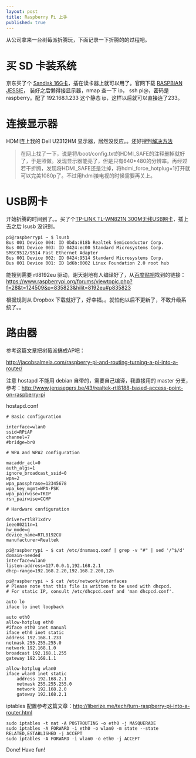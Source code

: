```yaml
---
layout: post
title: Raspberry Pi 上手
published: true
---
```


从公司拿来一台树莓派折腾玩，下面记录一下折腾的的过程吧。

# 买 SD 卡装系统

京东买了个 [Sandisk 16G卡](http://item.jd.com/1875996.html)，插在读卡器上就可以用了。官网下载 [RASPBIAN JESSIE](https://www.raspberrypi.org/downloads/raspbian/)，
装好之后懒得接显示器，nmap 查一下 ip， ssh pi@<ip>，密码是 raspberry。配了 192.168.1.233 这个静态 ip，这样以后就可以直接连了233。

# 连接显示器

HDMI连上我的 Dell U2312HM 显示器，居然没反应。。还好搜到[解决方法](http://www.chriszh.com/?p=562)

> 在网上找了一下，说是将/boot/config.txt的HDMI_SAFE的注释删掉就好了，于是照做。发现显示器能亮了，但是只有640*480的分辨率。再经过若干折腾，发现将HDMI_SAFE还是注掉，将hdmi_force_hotplug=1打开就可以完美1080p了。不过用hdmi接电视的时候需要再关上。

# USB网卡

开始折腾的时间到了。。买了个[TP-LINK TL-WN821N 300M无线USB网卡](http://item.jd.com/123836.html)，插上去之后 lsusb 没识别。

```
pi@raspberrypi ~ $ lsusb
Bus 001 Device 004: ID 0bda:818b Realtek Semiconductor Corp.
Bus 001 Device 003: ID 0424:ec00 Standard Microsystems Corp. SMSC9512/9514 Fast Ethernet Adapter
Bus 001 Device 002: ID 0424:9514 Standard Microsystems Corp.
Bus 001 Device 001: ID 1d6b:0002 Linux Foundation 2.0 root hub
```

能搜到需要 rtl8192eu 驱动，谢天谢地有人编译好了，从[百度贴吧](http://tieba.baidu.com/p/4161599392)找到的链接：
https://www.raspberrypi.org/forums/viewtopic.php?f=28&t=124509&p=835823&hilit=8192eu#p835823

根据规则从 Dropbox 下载就好了，好幸福。。就怕他以后不更新了，不敢升级系统了。。

# 路由器
参考这篇文章把树莓派搞成AP吧：

http://jacobsalmela.com/raspberry-pi-and-routing-turning-a-pi-into-a-router/

注意 hostapd 不能用 debian 自带的，需要自己编译，我直接用的 master 分支，参考：http://www.jenssegers.be/43/realtek-rtl8188-based-access-point-on-raspberry-pi


hostapd.conf

```
# Basic configuration

interface=wlan0
ssid=RPiAP
channel=7
#bridge=br0

# WPA and WPA2 configuration

macaddr_acl=0
auth_algs=1
ignore_broadcast_ssid=0
wpa=2
wpa_passphrase=12345678
wpa_key_mgmt=WPA-PSK
wpa_pairwise=TKIP
rsn_pairwise=CCMP

# Hardware configuration

driver=rtl871xdrv
ieee80211n=1
hw_mode=g
device_name=RTL8192CU
manufacturer=Realtek
```

```
pi@raspberrypi ~ $ cat /etc/dnsmasq.conf | grep -v "#" | sed '/^$/d'
domain-needed
interface=wlan0
listen-address=127.0.0.1,192.168.2.1
dhcp-range=192.168.2.20,192.168.2.200,12h
```

```
pi@raspberrypi ~ $ cat /etc/network/interfaces
# Please note that this file is written to be used with dhcpcd.
# For static IP, consult /etc/dhcpcd.conf and 'man dhcpcd.conf'.

auto lo
iface lo inet loopback

auto eth0
allow-hotplug eth0
#iface eth0 inet manual
iface eth0 inet static
address 192.168.1.233
netmask 255.255.255.0
network 192.168.1.0
broadcast 192.168.1.255
gateway 192.168.1.1

allow-hotplug wlan0
iface wlan0 inet static
	address 192.168.2.1
	netmask 255.255.255.0
	network 192.168.2.0
	gateway 192.168.2.1
```

iptables 配置参考这篇文章：http://liberize.me/tech/turn-raspberry-pi-into-a-router.html

```
sudo iptables -t nat -A POSTROUTING -o eth0 -j MASQUERADE
sudo iptables -A FORWARD -i eth0 -o wlan0 -m state --state RELATED,ESTABLISHED -j ACCEPT
sudo iptables -A FORWARD -i wlan0 -o eth0 -j ACCEPT
```

Done! Have fun!
